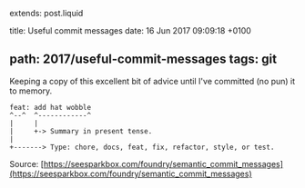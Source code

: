 extends: post.liquid

title: Useful commit messages
date: 16 Jun 2017 09:09:18 +0100

path: 2017/useful-commit-messages
tags: git
---

Keeping a copy of this excellent bit of advice until I've committed (no pun) it
to memory.

```text
feat: add hat wobble
^--^  ^------------^
|     |
|     +-> Summary in present tense.
|
+-------> Type: chore, docs, feat, fix, refactor, style, or test.
```

Source: [https://seesparkbox.com/foundry/semantic_commit_messages](https://seesparkbox.com/foundry/semantic_commit_messages)

